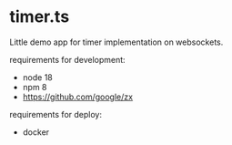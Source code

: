 timer.ts
========

Little demo app for timer implementation on websockets.

requirements for development:
 - node 18
 - npm 8
 - https://github.com/google/zx

requirements for deploy:
 - docker